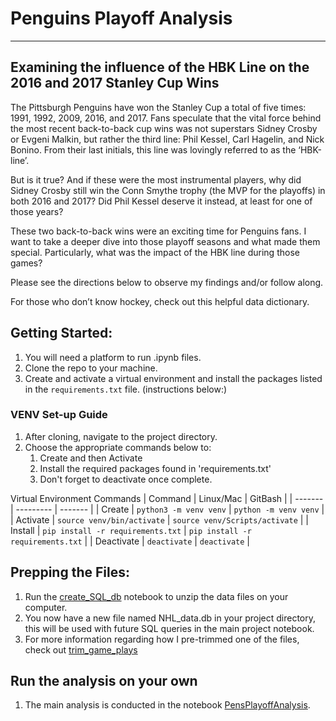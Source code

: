 # Penguins Playoff Analysis
-------
## Examining the influence of the HBK Line on the 2016 and 2017 Stanley Cup Wins
The Pittsburgh Penguins have won the Stanley Cup a total of five times: 1991, 1992, 2009, 2016, and 2017. Fans speculate that the vital force behind the most recent back-to-back cup wins was not superstars Sidney Crosby or Evgeni Malkin, but rather the third line: Phil Kessel, Carl Hagelin, and Nick Bonino. From their last initials, this line was lovingly referred to as the ‘HBK-line’.

But is it true? And if these were the most instrumental players, why did Sidney Crosby still win the Conn Smythe trophy (the MVP for the playoffs) in both 2016 and 2017? Did Phil Kessel deserve it instead, at least for one of those years?

These two back-to-back wins were an exciting time for Penguins fans. I want to take a deeper dive into those playoff seasons and what made them special. Particularly, what was the impact of the HBK line during those games? 

Please see the directions below to observe my findings and/or follow along. 

For those who don’t know hockey, check out this helpful data dictionary. 


## Getting Started:

1. You will need a platform to run .ipynb files.
1. Clone the repo to your machine.
1. Create and activate a virtual environment and install the packages listed in the 
`requirements.txt` file. (instructions below:)

###  VENV Set-up Guide

1. After cloning, navigate to the project directory.
1. Choose the appropriate commands below to: 
    1. Create and then Activate
    1. Install the required packages found in 'requirements.txt'
    1. Don't forget to deactivate once complete.

Virtual Environment Commands
| Command | Linux/Mac | GitBash |
| ------- | --------- | ------- |
| Create | `python3 -m venv venv` | `python -m venv venv` |
| Activate | `source venv/bin/activate` | `source venv/Scripts/activate` |
| Install | `pip install -r requirements.txt` | `pip install -r requirements.txt` |
| Deactivate | `deactivate` | `deactivate` | 

## Prepping the Files:

1. Run the [create_SQL_db](https://github.com/boncz/PenguinsHockeyAnalysis/blob/main/create_sql_db.ipynb) notebook to unzip the data files on your computer. 
1. You now have a new file named NHL_data.db in your project directory, this will be used with future SQL queries in the main project notebook.
1. For more information regarding how I pre-trimmed one of the files, check out [trim_game_plays](https://github.com/boncz/PenguinsHockeyAnalysis/blob/main/trim_game_plays.ipynb)

## Run the analysis on your own

1. The main analysis is conducted in the notebook [PensPlayoffAnalysis](https://github.com/boncz/PenguinsHockeyAnalysis/blob/main/PensPlayoffAnalysis.ipynb). 






